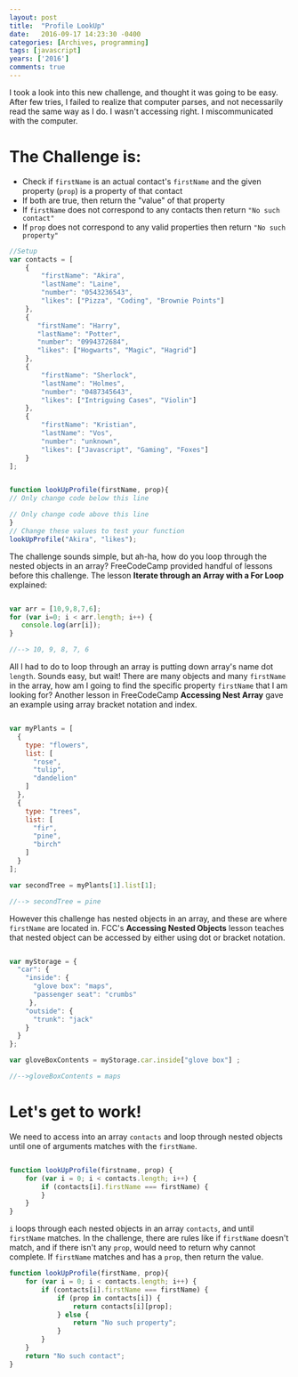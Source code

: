 ```yaml
---
layout: post
title:  "Profile LookUp"
date:   2016-09-17 14:23:30 -0400
categories: [Archives, programming] 
tags: [javascript]
years: ['2016']
comments: true
---
```

I took a look into this new challenge, and thought it was going to be easy. After few tries, I failed to realize that computer parses, and not necessarily read the same way as I do. I wasn't accessing right. I miscommunicated with the computer.

# The Challenge is:

  - Check if `firstName` is an actual contact's `firstName` and the given property (`prop`) is a property of that contact
  - If both are true, then return the "value" of that property
  - If `firstName` does not correspond to any contacts then return `"No such contact"`
  - If `prop` does not correspond to any valid properties then return `"No such property"`


```javascript
//Setup
var contacts = [
    {
        "firstName": "Akira",
        "lastName": "Laine",
        "number": "0543236543",
        "likes": ["Pizza", "Coding", "Brownie Points"]
    },
    {
       "firstName": "Harry",
       "lastName": "Potter",
       "number": "0994372684",
       "likes": ["Hogwarts", "Magic", "Hagrid"]
    },
    {
        "firstName": "Sherlock",
        "lastName": "Holmes",
        "number": "0487345643",
        "likes": ["Intriguing Cases", "Violin"]
    },
    {
        "firstName": "Kristian",
        "lastName": "Vos",
        "number": "unknown",
        "likes": ["Javascript", "Gaming", "Foxes"]
    }
];


function lookUpProfile(firstName, prop){
// Only change code below this line

// Only change code above this line
}
// Change these values to test your function
lookUpProfile("Akira", "likes");
```

The challenge sounds simple, but ah-ha, how do you loop through the nested objects in an array? FreeCodeCamp provided handful of lessons before this challenge. The lesson <strong>Iterate through an Array with a For Loop</strong> explained:

```javascript

var arr = [10,9,8,7,6];
for (var i=0; i < arr.length; i++) {
   console.log(arr[i]);
}

//--> 10, 9, 8, 7, 6
```

All I had to do to loop through an array is putting down array's name dot `length`. Sounds easy, but wait! There are many objects and many `firstName` in the array, how am I going to find the specific property `firstName` that I am looking for? Another lesson in FreeCodeCamp <strong>Accessing Nest Array</strong> gave an example using array bracket notation and index.

```javascript

var myPlants = [
  {
    type: "flowers",
    list: [
      "rose",
      "tulip",
      "dandelion"
    ]
  },
  {
    type: "trees",
    list: [
      "fir",
      "pine",
      "birch"
    ]
  }  
];

var secondTree = myPlants[1].list[1];

//--> secondTree = pine
```
However this challenge has nested objects in an array, and these are where `firstName` are located in. FCC's <strong>Accessing Nested Objects</strong> lesson teaches that nested object can be accessed by either using dot or bracket notation.

```javascript

var myStorage = {
  "car": {
    "inside": {
      "glove box": "maps",
      "passenger seat": "crumbs"
     },
    "outside": {
      "trunk": "jack"
    }
  }
};

var gloveBoxContents = myStorage.car.inside["glove box"] ;

//-->gloveBoxContents = maps
```

# Let's get to work!

We need to access into an array `contacts` and loop through nested objects until one of arguments matches with the `firstName`.

```javascript

function lookUpProfile(firstname, prop) {
    for (var i = 0; i < contacts.length; i++) {
        if (contacts[i].firstName === firstName) {
        }
    }
}

```
`i` loops through each nested objects in an array `contacts`, and until `firstName` matches. In the challenge, there are rules like if `firstName` doesn't match, and if there isn't any `prop`, would need to return why cannot complete. If `firstName` matches and has a `prop`, then return the value.

```javascript
function lookUpProfile(firstName, prop){
    for (var i = 0; i < contacts.length; i++) {
        if (contacts[i].firstName === firstName) {
            if (prop in contacts[i]) {
                return contacts[i][prop];
            } else {
                return "No such property";
            }
        }
    }
    return "No such contact";
}
```
